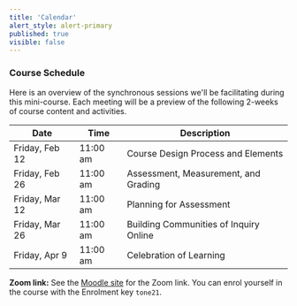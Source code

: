 ```yaml
---
title: 'Calendar'
alert_style: alert-primary
published: true
visible: false
---
```


### Course Schedule
Here is an overview of the synchronous sessions we'll be facilitating during this mini-course. Each meeting will be a preview of the following 2-weeks of course content and activities.

| Date| Time   | Description |
|---|----|---|
| Friday, Feb 12| 11:00 am | Course Design Process and Elements |
|Friday, Feb 26   | 11:00 am   | Assessment, Measurement, and Grading  |
| Friday, Mar 12  | 11:00 am      |   Planning for Assessment   |
|Friday, Mar 26   | 11:00 am  | Building Communities of Inquiry Online |
| Friday, Apr 9 | 11:00 am | Celebration of Learning |


**Zoom link:**
See the [Moodle site](https://learn.twu.ca/course/view.php?id=17949) for the Zoom link. You can enrol yourself in the course with the Enrolment key `tone21`.
